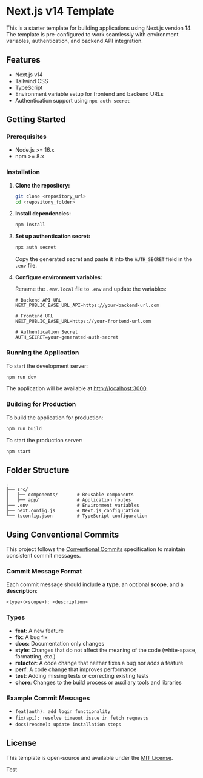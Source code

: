 # Next.js v14 Template

This is a starter template for building applications using Next.js version 14. The template is pre-configured to work seamlessly with environment variables, authentication, and backend API integration.

## Features

- Next.js v14
- Tailwind CSS
- TypeScript
- Environment variable setup for frontend and backend URLs
- Authentication support using `npx auth secret`

## Getting Started

### Prerequisites

- Node.js >= 16.x
- npm >= 8.x

### Installation

1. **Clone the repository:**

   ```bash
   git clone <repository_url>
   cd <repository_folder>
   ```

2. **Install dependencies:**

   ```bash
   npm install
   ```

3. **Set up authentication secret:**

   ```bash
   npx auth secret
   ```

   Copy the generated secret and paste it into the `AUTH_SECRET` field in the `.env` file.

4. **Configure environment variables:**

   Rename the `.env.local` file to `.env` and update the variables:

   ```env
   # Backend API URL
   NEXT_PUBLIC_BASE_URL_API=https://your-backend-url.com

   # Frontend URL
   NEXT_PUBLIC_BASE_URL=https://your-frontend-url.com

   # Authentication Secret
   AUTH_SECRET=your-generated-auth-secret
   ```

### Running the Application

To start the development server:

```bash
npm run dev
```

The application will be available at [http://localhost:3000](http://localhost:3000).

### Building for Production

To build the application for production:

```bash
npm run build
```

To start the production server:

```bash
npm start
```

## Folder Structure

```
.
├── src/
│   ├── components/       # Reusable components
│   ├── app/              # Application routes
├── .env                  # Environment variables
├── next.config.js        # Next.js configuration
└── tsconfig.json         # TypeScript configuration
```

## Using Conventional Commits

This project follows the [Conventional Commits](https://www.conventionalcommits.org/) specification to maintain consistent commit messages.

### Commit Message Format

Each commit message should include a **type**, an optional **scope**, and a **description**:

```
<type>(<scope>): <description>
```

### Types

- **feat**: A new feature
- **fix**: A bug fix
- **docs**: Documentation only changes
- **style**: Changes that do not affect the meaning of the code (white-space, formatting, etc.)
- **refactor**: A code change that neither fixes a bug nor adds a feature
- **perf**: A code change that improves performance
- **test**: Adding missing tests or correcting existing tests
- **chore**: Changes to the build process or auxiliary tools and libraries

### Example Commit Messages

- `feat(auth): add login functionality`
- `fix(api): resolve timeout issue in fetch requests`
- `docs(readme): update installation steps`

## License

This template is open-source and available under the [MIT License](LICENSE).

Test
